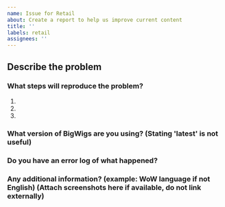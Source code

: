 ```yaml
---
name: Issue for Retail
about: Create a report to help us improve current content
title: ''
labels: retail
assignees: ''
---
```


## Describe the problem


### What steps will reproduce the problem?

1.  
2.  
3.  

### What version of BigWigs are you using? (Stating 'latest' is not useful)


### Do you have an error log of what happened?


### Any additional information? (example: WoW language if not English) (Attach screenshots here if available, do not link externally)
